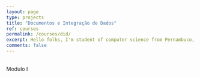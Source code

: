 ```yaml
---
layout: page
type: projects
title: "Documentos e Integração de Dados"
ref: courses
permalink: /courses/did/
excerpt: Hello folks, I'm student of computer science from Pernambuco, Brazil. This blog is for documentation about my research journey,  programming and related.
comments: false
---
```

<br/>
Modulo I